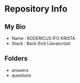 # Repository Info

## My Bio

- Name  : RODERICUS IFO KRISTA
- Stack : Back-End (Javascript)

## Folders

- answers
- questions
